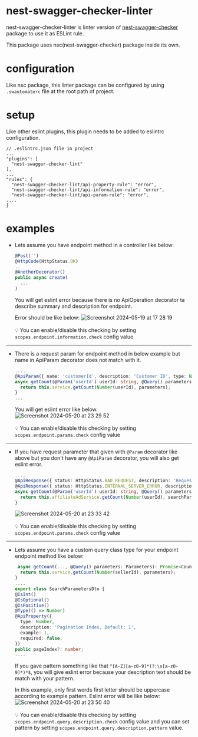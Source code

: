 # nest-swagger-checker-linter
nest-swagger-checker-linter is linter version of [nest-swagger-checker](https://github.com/ozkersemih/nest-swagger-checker) package
to use it as ESLint rule.

This package uses nsc(nest-swagger-checker) package inside its own.

# configuration
Like nsc package, this linter package can be configured by using `.swautomaterc` file at the root path of project.

# setup
Like other eslint plugins, this plugin needs to be added to eslintrc configuration.

```
// .eslintrc.json file in project
...
"plugins": [
  "nest-swagger-checker-lint"
],
...
"rules": {
  "nest-swagger-checker-lint/api-property-rule": "error",
  "nest-swagger-checker-lint/api-information-rule": "error",
  "nest-swagger-checker-lint/api-param-rule": "error",
....
}
```

# examples
* Lets assume you have endpoint method in a controller like below:
  
  ```typescript
  @Post('')
  @HttpCode(HttpStatus.OK)
  ..
  @AnotherDecorator()
  public async create(
    ...
  )
  ```
  You will get eslint error because there is no ApiOperation decorator ta describe summary and description for endpoint.

  Error should be like below:
  ![Screenshot 2024-05-19 at 17 28 19](https://github.com/ozkersemih/nest-swagger-checker-lint/assets/52029025/da894c4f-d03d-4917-8032-f9e5108c6f03)
  <br><br>
  💡 You can enable/disable this checking by setting `scopes.endpoint.information.check` config value

___

* There is a request param for endpoint method in below example but name in ApiParam decorator does not match with it.
  
  ```typescript
  ....
  @ApiParam({ name: 'customerId', description: 'Customer ID', type: Number, example: 60 })
  async getCount(@Param('userId') userId: string, @Query() parameters: Parameters): Promise<Count> {
    return this.service.getCount(Number(userId), parameters);
  }
  ...
  ```
  You will get eslint error like below.
  ![Screenshot 2024-05-20 at 23 29 52](https://github.com/ozkersemih/nest-swagger-checker-lint/assets/52029025/5394631f-160e-4b92-ae84-6f85b54e1328)
    <br><br>
  💡 You can enable/disable this checking by setting `scopes.endpoint.params.check` config value

___

* If you have request parameter that given with `@Param` decorator like above but you don't have any `@ApiParam` decorator, you will also get eslint error.
  
  ```typescript
  ....
  @ApiResponse({ status: HttpStatus.BAD_REQUEST, description: 'Request Is Not Valid' })
  @ApiResponse({ status: HttpStatus.INTERNAL_SERVER_ERROR, description: 'An Error Occurred' })
  async getCount(@Param('userId') userId: string, @Query() parameters: Paramters): Promise<Count> {
    return this.affiliateAdService.getCount(Number(userId), searchParameters);
  }
  ```
  ![Screenshot 2024-05-20 at 23 33 42](https://github.com/ozkersemih/nest-swagger-checker-lint/assets/52029025/eb6e319d-fdf1-495b-a688-c2d974a38422)
    <br><br>
  💡 You can enable/disable this checking by setting `scopes.endpoint.params.check` config value

___
  
* Lets assume you have a custom query class type for your endpoint endpoint method like below:
  
  ```typescript
   async getCount(..., @Query() parameters: Parameters): Promise<Count> {
    return this.service.getCount(Number(sellerId), parameters);
  }
  ....
  export class SearchParametersDto {
  @IsInt()
  @IsOptional()
  @IsPositive()
  @Type(() => Number)
  @ApiProperty({
    type: Number,
    description: 'Pagination Index, Default: 1',
    example: 1,
    required: false,
  })
  public pageIndex?: number;
  ....
  ```
  If you gave pattern something like that `^[A-Z][a-z0-9]*(?:\s[a-z0-9]*)*$`, you will give eslint error because your description text should be match with your pattern.

  In this example, only first words first letter should be uppercase according to example pattern. Eslint error will be like below:
  ![Screenshot 2024-05-20 at 23 50 40](https://github.com/ozkersemih/nest-swagger-checker-lint/assets/52029025/5fabba08-7f57-48cc-b776-348cfe4f2519)
  <br><br>
  💡 You can enable/disable this checking by setting `scopes.endpoint.query.description.check` config value and you can set pattern by setting `scopes.endpoint.query.description.pattern` value.


